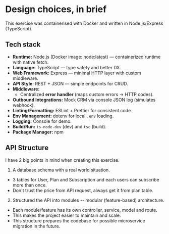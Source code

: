 # Design choices, in brief
This exercise was containerised with Docker and written in Node.js/Express (TypeScript).

## Tech stack

- **Runtime:** Node.js (Docker image: node:latest) — containerized runtime with native fetch.
- **Language:** TypeScript — type safety and better DX.
- **Web Framework:** Express — minimal HTTP layer with custom middleware.
- **API Style:** REST + JSON — simple endpoints for CRUD.
- **Middleware:** 
  - Centralized **error handler** (maps custom errors → HTTP codes).
- **Outbound Integrations:** Mock CRM via console JSON log (simulates webhook).
- **Linting/Formatting:** ESLint + Prettier for consistent code.
- **Env Management:** dotenv for local `.env` loading.
- **Logging:** Console for demo.
- **Build/Run:** `ts-node-dev` (dev) and `tsc` (build).
- **Package Manager:** npm

## API Structure

I have 2 big points in mind when creating this exercise.

1. A database schema with a real world situation.
 
- 3 tables for User, Plan and Subscription and each users can subscribe more than once.
- Don't trust the price from API request, always get it from plan table.

2. Structured the API into modules -- modular (feature-based) architecture.

- Each module/feature has its own controller, service, model and route.
- This makes the project easier to maintain and scale.
- This structure prepares the codebase for possible microservice migration in the future.

